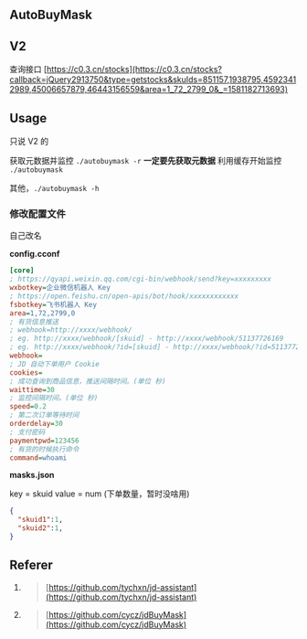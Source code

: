 ## AutoBuyMask

## V2

查询接口 [https://c0.3.cn/stocks](https://c0.3.cn/stocks?callback=jQuery2913750&type=getstocks&skuIds=851157,1938795,45923412989,45006657879,46443156559&area=1_72_2799_0&_=1581182713693)

## Usage

只说 V2 的

获取元数据并监控 `./autobuymask -r` **一定要先获取元数据**
利用缓存开始监控 `./autobuymask`

其他，`./autobuymask -h`

### 修改配置文件

自己改名

**config.cconf**

```ini
[core]
; https://qyapi.weixin.qq.com/cgi-bin/webhook/send?key=xxxxxxxxx
wxbotkey=企业微信机器人 Key
; https://open.feishu.cn/open-apis/bot/hook/xxxxxxxxxxxx
fsbotkey=飞书机器人 Key
area=1,72,2799,0
; 有货信息推送
; webhook=http://xxxx/webhook/
; eg. http://xxxx/webhook/[skuid] - http://xxxx/webhook/51137726169
; eg. http://xxxx/webhook/?id=[skuid] - http://xxxx/webhook/?id=51137726169
webhook=
; JD 自动下单用户 Cookie
cookies=
; 成功查询到商品信息，推送间隔时间。(单位 秒)
waittime=30
; 监控间隔时间。(单位 秒)
speed=0.2
; 第二次订单等待时间
orderdelay=30
; 支付密码
paymentpwd=123456
; 有货的时候执行命令
command=whoami
```

**masks.json**

key = skuid
value = num (下单数量，暂时没啥用)

```json
{
  "skuid1":1,
  "skuid2":1,
}
```

## Referer

1. > [https://github.com/tychxn/jd-assistant](https://github.com/tychxn/jd-assistant)
2. > [https://github.com/cycz/jdBuyMask](https://github.com/cycz/jdBuyMask)